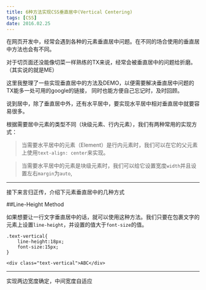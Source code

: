 ```yaml
---
title: 6种方法实现CSS垂直居中(Vertical Centering)
tags: [CSS]
date: 2016.02.25
---
```


在网页开发中，经常会遇到各种的元素垂直居中问题。在不同的场合使用的垂直居中方法也会有不同。

对于切页面还没能像切菜一样熟练的TX来说，经常会被垂直居中的问题给折磨。（其实说的就是ME）

这里我整理了一些实现垂直居中的方法及DEMO，以便需要解决垂直居中问题的TX能多一处可用的google的链接，
同时也能方便自己忘记时，及时回顾。

说到居中，除了垂直居中外，还有水平居中，要实现水平居中相对垂直居中就要容易很多。

根据需要居中元素的类型不同（块级元素、行内元素），我们有两种常用的实现方式：


>	当需要水平居中的元素（Element）是行内元素时，我们可以在它的父元素上使用`text-align: center`来实现。

>	当需要水平居中的元素是块级元素时，我们可以给它设置宽度`width`并且设置左右`margin`为`auto`,

------

接下来言归正传，介绍下元素垂直居中的几种方式


##Line-Height Method

如果想要让一行文字垂直居中的话，就可以使用这种方法。我们只要在包裹文字的元素上设置`line-height`，并设置的值大于`font-size`的值。

```
.text-vertical{
	line-height:18px;
	font-size:15px;
}

<div class="text-vertical">ABC</div>
```



------
实现两边宽度确定，中间宽度自适应


